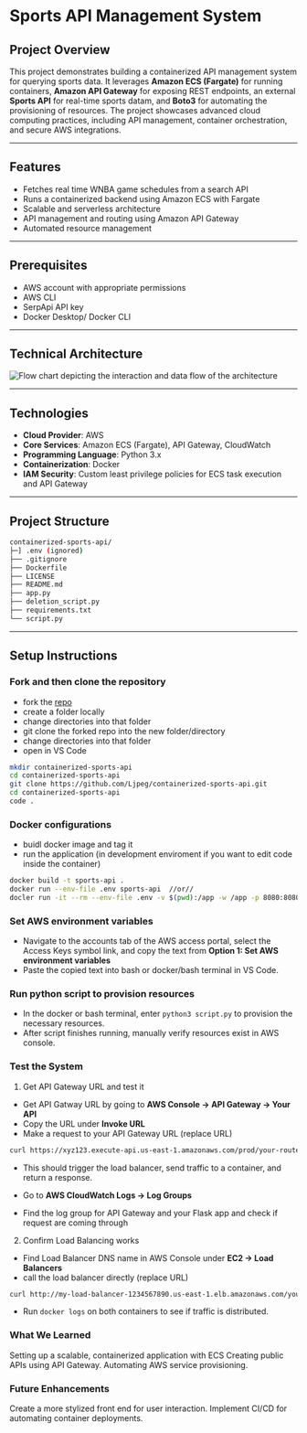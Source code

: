 # Sports API Management System

## **Project Overview**
This project demonstrates building a containerized API management system for querying sports data. It leverages **Amazon ECS (Fargate)** for running containers, **Amazon API Gateway** for exposing REST endpoints, an external **Sports API** for real-time sports datam, and **Boto3** for automating the provisioning of resources. The project showcases advanced cloud computing practices, including API management, container orchestration, and secure AWS integrations. 

---

## **Features**
- Fetches real time WNBA game schedules from a search API
- Runs a containerized backend using Amazon ECS with Fargate
- Scalable and serverless architecture
- API management and routing using Amazon API Gateway
- Automated resource management 
 
---

## **Prerequisites**
- AWS account with appropriate permissions
- AWS CLI
- SerpApi API key 
- Docker Desktop/ Docker CLI

---

## **Technical Architecture**
![Flow chart depicting the interaction and data flow of the architecture](https://dev-to-uploads.s3.amazonaws.com/uploads/articles/hsohede4yv2pwedea4u9.jpeg)

---

## **Technologies**
- **Cloud Provider**: AWS
- **Core Services**: Amazon ECS (Fargate), API Gateway, CloudWatch
- **Programming Language**: Python 3.x
- **Containerization**: Docker
- **IAM Security**: Custom least privilege policies for ECS task execution and API Gateway

---

## **Project Structure**

```bash
containerized-sports-api/
├─] .env (ignored)
├── .gitignore
├── Dockerfile
├── LICENSE
├── README.md
├── app.py
├── deletion_script.py
├── requirements.txt
└── script.py

```

---

## **Setup Instructions**

### **Fork and then clone the repository**
- fork the [repo](https://github.com/Ljpeg/containerized-sports-api)
- create a folder locally
- change directories into that folder
- git clone the forked repo into the new folder/directory
- change directories into that folder
- open in VS Code
```bash
mkdir containerized-sports-api
cd containerized-sports-api
git clone https://github.com/Ljpeg/containerized-sports-api.git
cd containerized-sports-api
code . 
```
### **Docker configurations**
- buidl docker image and tag it
- run the application (in development enviroment if you want to edit code inside the container)
```bash
docker build -t sports-api .
docker run --env-file .env sports-api  //or//
docler run -it --rm --env-file .env -v $(pwd):/app -w /app -p 8080:8080 sports-api bash
```
### **Set AWS environment variables**
- Navigate to the accounts tab of the AWS access portal, select the Access Keys symbol link, and copy the text from **Option 1: Set AWS environment variables**
- Paste the copied text into bash or docker/bash terminal in VS Code.
  
### Run python script to provision resources
- In the docker or bash terminal, enter `python3 script.py`  to provision the necessary resources. 
- After script finishes running, manually verify resources exist in AWS console. 


### **Test the System**
1. Get API Gateway URL and test it
- Get API Gatway URL by going to **AWS Console -> API Gateway -> Your API**
- Copy the URL under **Invoke URL**
- Make a request to your API Gateway URL (replace URL)
``` bash
curl https://xyz123.execute-api.us-east-1.amazonaws.com/prod/your-route
```
- This should trigger the load balancer, send traffic to a container, and return a response.
  
- Go to **AWS CloudWatch Logs -> Log Groups**
- Find the log group for API Gateway and your Flask app and check if request are coming through

2. Confirm Load Balancing works
- Find Load Balancer DNS name in AWS Console under **EC2 -> Load Balancers**
- call the load balancer directly (replace URL)
``` bash
curl http://my-load-balancer-1234567890.us-east-1.elb.amazonaws.com/your-route
```
- Run `docker logs` on both containers to see if traffic is distributed.
  
### **What We Learned**
Setting up a scalable, containerized application with ECS
Creating public APIs using API Gateway.
Automating AWS service provisioning. 

### **Future Enhancements**
Create a more stylized front end for user interaction.
Implement CI/CD for automating container deployments.


